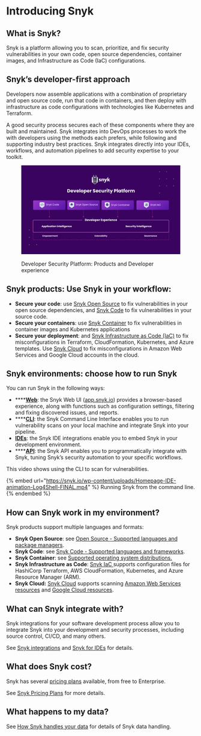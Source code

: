 # Introducing Snyk

## What is Snyk?

Snyk is a platform allowing you to scan, prioritize, and fix security vulnerabilities in your own code, open source dependencies, container images, and Infrastructure as Code (IaC) configurations.

## Snyk’s developer-first approach

Developers now assemble applications with a combination of proprietary and open source code, run that code in containers, and then deploy with infrastructure as code configurations with technologies like Kubernetes and Terraform.

A good security process secures each of these components where they are built and maintained. Snyk integrates into DevOps processes to work the with developers using the methods each prefers, while following and supporting industry best practices. Snyk integrates directly into your IDEs, workflows, and automation pipelines to add security expertise to your toolkit.

<figure><img src="../.gitbook/assets/image (70).png" alt="Developer Security Platform"><figcaption><p>Developer Security Platform: Products and Developer experience</p></figcaption></figure>

## Snyk products: Use Snyk in your workflow:

* **Secure your code**: use [Snyk Open Source](../products/snyk-open-source/) to fix vulnerabilities in your open source dependencies, and [Snyk Code](../products/snyk-code/) to fix vulnerabilities in your source code.
* **Secure your containers**: use [Snyk Container](../products/snyk-container/) to fix vulnerabilities in container images and Kubernetes applications
* **Secure your deployment**: and [Snyk Infrastructure as Code (IaC)](../products/snyk-infrastructure-as-code/) to fix misconfigurations in Terraform, CloudFormation, Kubernetes, and Azure templates. Use [Snyk Cloud](../products/snyk-cloud/) to fix misconfigurations in Amazon Web Services and Google Cloud accounts in the cloud.

## Snyk environments: choose how to run Snyk

You can run Snyk in the following ways:

* ****[**Web**](../snyk-web-ui/getting-started-with-the-snyk-web-ui.md): the Snyk Web UI ([app.snyk.io](https://app.snyk.io)) provides a browser-based experience, along with functions such as configuration settings, filtering and fixing discovered issues, and reports.
* ****[**CLI**](../snyk-cli/): the Snyk Command Line Interface enables you to run vulnerability scans on your local machine and integrate Snyk into your pipeline.
* [**IDEs**](../ide-tools/): the Snyk IDE integrations enable you to embed Snyk in your development environment.
* ****[**API**](../snyk-api-info/): the Snyk API enables you to programmatically integrate with Snyk, tuning Snyk’s security automation to your specific workflows.

This video shows using the CLI to scan for vulnerabilities.

{% embed url="https://snyk.io/wp-content/uploads/Homepage-IDE-animation-Log4Shell-FINAL.mp4" %}
Running Snyk from the command line.
{% endembed %}

## How can Snyk work in my environment?

Snyk products support multiple languages and formats:

* **Snyk Open Source**: see [Open Source - Supported languages and package managers](../products/snyk-open-source/language-and-package-manager-support/).
* **Snyk Code**: see [Snyk Code - Supported languages and frameworks](../products/snyk-code/snyk-code-language-and-framework-support.md).
* **Snyk Container**: see [Supported operating system distributions.](../products/snyk-container/supported-operating-system-distributions.md)
* **Snyk Infrastructure as Code**: [Snyk IaC ](../products/snyk-infrastructure-as-code/)supports configuration files for HashiCorp Terraform, AWS CloudFormation, Kubernetes, and Azure Resource Manager (ARM).
* **Snyk Cloud:** [Snyk Cloud](../products/snyk-cloud/) supports scanning [Amazon Web Services resources](../products/snyk-cloud/supported-aws-resources-for-snyk-cloud.md) and [Google Cloud resources](../products/snyk-cloud/getting-started-with-snyk-cloud-google/).

## What can Snyk integrate with?

Snyk integrations for your software development process allow you to integrate Snyk into your development and security processes, including source control, CI/CD, and many others.

See [Snyk integrations](../integrations/) and [Snyk for IDEs](../ide-tools/) for details.

## **What does Snyk cost?**

Snyk has several [pricing plans](https://snyk.io/plans/) available, from free to Enterprise.

See [Snyk Pricing Plans](../snyk-processes/plans.md) for more details.

## What happens to my data?

See [How Snyk handles your data](../snyk-processes/how-snyk-handles-your-data.md) for details of Snyk data handling.
